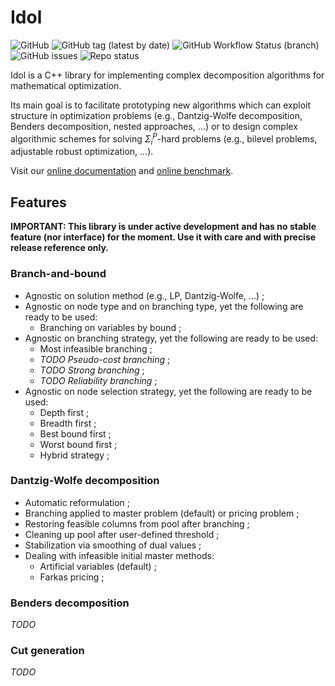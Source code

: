 # Idol

![GitHub](https://img.shields.io/github/license/hlefebvr/idol)
![GitHub tag (latest by date)](https://img.shields.io/github/v/tag/hlefebvr/idol?label=version)
![GitHub Workflow Status (branch)](https://img.shields.io/github/actions/workflow/status/hlefebvr/idol/cmake.yml?branch=main)
![GitHub issues](https://img.shields.io/github/issues-raw/hlefebvr/idol)
![Repo status](https://www.repostatus.org/badges/latest/wip.svg)

Idol is a C++ library for implementing complex decomposition algorithms for
mathematical optimization.

Its main goal is to facilitate prototyping new algorithms which
can exploit structure in optimization problems (e.g., Dantzig-Wolfe decomposition, Benders decomposition,
nested approaches, ...) or to design complex algorithmic schemes for solving $\Sigma_i^P$-hard problems
(e.g., bilevel problems, adjustable robust optimization, ...).

Visit our [online documentation](https://hlefebvr.github.io/idol/) and [online benchmark](https://hlefebvr.github.io/idol_benchmark/GAP.render.html).

## Features

**IMPORTANT: This library is under active development and has no stable feature (nor interface) for the moment.
Use it with care and with precise release reference only.**

### Branch-and-bound

- Agnostic on solution method (e.g., LP, Dantzig-Wolfe, ...) ;
- Agnostic on node type and on branching type, yet the following are ready to be used:
  - Branching on variables by bound ;
- Agnostic on branching strategy, yet the following are ready to be used:
  - Most infeasible branching ;
  - *TODO Pseudo-cost branching* ;
  - *TODO Strong branching* ;
  - *TODO Reliability branching* ;
- Agnostic on node selection strategy, yet the following are ready to be used:
    - Depth first ;
    - Breadth first ;
    - Best bound first ;
    - Worst bound first ;
    - Hybrid strategy ;

### Dantzig-Wolfe decomposition
  - Automatic reformulation ;
  - Branching applied to master problem (default) or pricing problem ;
  - Restoring feasible columns from pool after branching ;
  - Cleaning up pool after user-defined threshold ;
  - Stabilization via smoothing of dual values ;
  - Dealing with infeasible initial master methods:
    - Artificial variables (default) ;
    - Farkas pricing ;

### Benders decomposition

*TODO*

### Cut generation

*TODO*